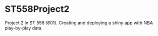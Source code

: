 # ST558Project2
Project 2 in ST 558 (601). Creating and deploying a shiny app with NBA play-by-play data
